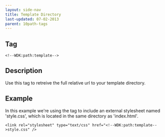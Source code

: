 ```yaml
---
layout: side-nav
title: Template Directory
last-updated: 07-02-2013
parent: 10path-tags
---
```


## Tag

`<!--WDK:path:template-->`

## Description

Use this tag to retreive the full relative url to your template directory.

## Example

In this example we're using the tag to include an external stylesheet named 'style.css', which is located in the same directory as 'index.html'.

~~~
<link rel="stylesheet" type="text/css" href="<!--WDK:path:template-->style.css" />
~~~